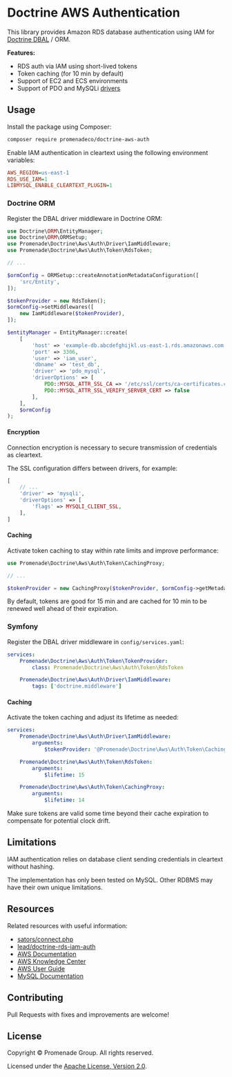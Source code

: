 Doctrine AWS Authentication
===========================

This library provides Amazon RDS database authentication using IAM for [Doctrine DBAL](https://github.com/doctrine/dbal) / ORM.

**Features:**
- RDS auth via IAM using short-lived tokens 
- Token caching (for 10 min by default)
- Support of EC2 and ECS environments
- Support of PDO and MySQLi [drivers](https://www.doctrine-project.org/projects/doctrine-dbal/en/latest/reference/configuration.html#driver)

## Usage

Install the package using Composer:
```bash
composer require promenadeco/doctrine-aws-auth
```

Enable IAM authentication in cleartext using the following environment variables:
```ini
AWS_REGION=us-east-1
RDS_USE_IAM=1
LIBMYSQL_ENABLE_CLEARTEXT_PLUGIN=1
```

### Doctrine ORM

Register the DBAL driver middleware in Doctrine ORM:

```php
use Doctrine\ORM\EntityManager;
use Doctrine\ORM\ORMSetup;
use Promenade\Doctrine\Aws\Auth\Driver\IamMiddleware;
use Promenade\Doctrine\Aws\Auth\Token\RdsToken;

// ...

$ormConfig = ORMSetup::createAnnotationMetadataConfiguration([
    'src/Entity',
]);

$tokenProvider = new RdsToken();
$ormConfig->setMiddlewares([
    new IamMiddleware($tokenProvider),
]);

$entityManager = EntityManager::create(
    [
        'host' => 'example-db.abcdefghijkl.us-east-1.rds.amazonaws.com',
        'port' => 3306,
        'user' => 'iam_user',
        'dbname' => 'test_db',
        'driver' => 'pdo_mysql',
        'driverOptions' => [
            PDO::MYSQL_ATTR_SSL_CA => '/etc/ssl/certs/ca-certificates.crt',
            PDO::MYSQL_ATTR_SSL_VERIFY_SERVER_CERT => false
        ],
    ],
    $ormConfig
);
```

#### Encryption

Connection encryption is necessary to secure transmission of credentials as cleartext.

The SSL configuration differs between drivers, for example:
```php
[
    // ...
    'driver' => 'mysqli',
    'driverOptions' => [
        'flags' => MYSQLI_CLIENT_SSL,
    ],
]
```

#### Caching

Activate token caching to stay within rate limits and improve performance:
```php
use Promenade\Doctrine\Aws\Auth\Token\CachingProxy;

// ...

$tokenProvider = new CachingProxy($tokenProvider, $ormConfig->getMetadataCache());
```

By default, tokens are good for 15 min and are cached for 10 min to be renewed well ahead of their expiration.

### Symfony

Register the DBAL driver middleware in `config/services.yaml`:

```yaml
services:
    Promenade\Doctrine\Aws\Auth\Token\TokenProvider:
        class: Promenade\Doctrine\Aws\Auth\Token\RdsToken

    Promenade\Doctrine\Aws\Auth\Driver\IamMiddleware:
        tags: ['doctrine.middleware']
```

#### Caching

Activate the token caching and adjust its lifetime as needed:

```yaml
services:
    Promenade\Doctrine\Aws\Auth\Driver\IamMiddleware:
        arguments:
            $tokenProvider: '@Promenade\Doctrine\Aws\Auth\Token\CachingProxy'

    Promenade\Doctrine\Aws\Auth\Token\RdsToken:
        arguments:
            $lifetime: 15

    Promenade\Doctrine\Aws\Auth\Token\CachingProxy:
        arguments:
            $lifetime: 14
```

Make sure tokens are valid some time beyond their cache expiration to compensate for potential clock drift.

## Limitations

IAM authentication relies on database client sending credentials in cleartext without hashing.

The implementation has only been tested on MySQL. Other RDBMS may have their own unique limitations.

## Resources

Related resources with useful information:
- [sators/connect.php](https://gist.github.com/sators/38dbe25f655f1c783cb2c49e9873d58a)
- [lead/doctrine-rds-iam-auth](https://github.com/Ulv/doctrine-aws-iam-rds-auth)
- [AWS Documentation](https://docs.aws.amazon.com/AmazonRDS/latest/UserGuide/UsingWithRDS.IAMDBAuth.html)
- [AWS Knowledge Center](https://aws.amazon.com/premiumsupport/knowledge-center/users-connect-rds-iam/)
- [AWS User Guide](https://docs.amazonaws.cn/en_us/AmazonRDS/latest/UserGuide/UsingWithRDS.IAMDBAuth.Connecting.AWSCLI.html)
- [MySQL Documentation](https://dev.mysql.com/doc/mysql-security-excerpt/5.7/en/cleartext-pluggable-authentication.html)

## Contributing

Pull Requests with fixes and improvements are welcome!

## License

Copyright © Promenade Group. All rights reserved.

Licensed under the [Apache License, Version 2.0](https://github.com/promenadeco/doctrine-aws-auth/blob/main/LICENSE.txt).
